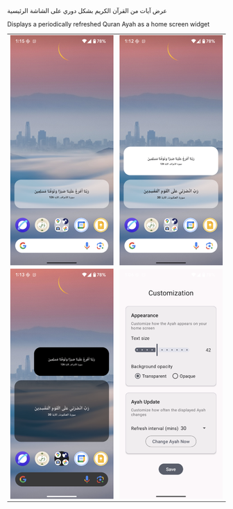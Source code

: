 عرض آيات من القرآن الكريم بشكل دوري على الشاشة الرئيسية

Displays a periodically refreshed Quran Ayah as a home screen widget

<table>
    <tr>
        <td><img src="app/src/main/res/screenshots/Screenshot1.png" alt="Screenshot1" /></td>
        <td><img src="app/src/main/res/screenshots/Screenshot2.png" alt="Screenshot2" /></td>
    </tr>
    <tr>
        <td><img src="app/src/main/res/screenshots/Screenshot3.png" alt="Screenshot3" /></td>
        <td><img src="app/src/main/res/screenshots/Screenshot4.png" alt="Screenshot4" /></td>
    </tr>
</table>

